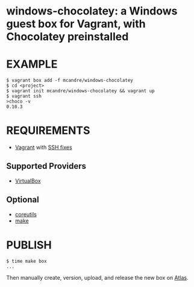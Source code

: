 # windows-chocolatey: a Windows guest box for Vagrant, with Chocolatey preinstalled

# EXAMPLE

```
$ vagrant box add -f mcandre/windows-chocolatey
$ cd <project>
$ vagrant init mcandre/windows-chocolatey && vagrant up
$ vagrant ssh
>choco -v
0.10.3
```

# REQUIREMENTS

* [Vagrant](https://www.vagrantup.com) with [SSH fixes](https://gist.github.com/mcandre/ddc03bf5c36720731345eeb408261911#fix-vagrant-ssh-conflicts)

## Supported Providers

* [VirtualBox](https://www.virtualbox.org)

## Optional

* [coreutils](https://www.gnu.org/software/coreutils/coreutils.html)
* [make](https://www.gnu.org/software/make/)

# PUBLISH

```
$ time make box
...
```

Then manually create, version, upload, and release the new box on [Atlas](https://atlas.hashicorp.com/vagrant).
